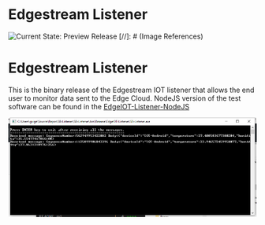# Edgestream Listener
![Current State: Preview Release](https://img.shields.io/badge/Current_State-Preview_Release-brightgreen.svg) 
[//]: # (Image References)

[image1]: ./docs/listener.png "Edge Listener"

# Edgestream Listener

This is the binary release of the Edgestream IOT listener that allows the end user to monitor data sent to the Edge Cloud.  NodeJS version of the test software can be found in the [EdgeIOT-Listener-NodeJS](EdgeIOT-Listener-NodeJS/) 


![alt text][image1]
